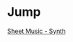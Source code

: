 # Jump
<!-- paste the below just before the </head> tag -->
<script type="module" src="https://mixthat.co/js/bundled/mixthat-player/dist/module.js"></script>
<style>
:root {
  --stemplayer-js-controls-background-color: #232323;
}
</style>
<!-- Paste the below in the HTML document where you would like the player to appear -->
<mixthat-player controls="" src="https://mixthat.co/api/tracks/ead5fa2f-c816-4e10-b8d9-10187f610dbd/stream?authToken=eyJhbGciOiJIUzI1NiIsInR5cCI6IkpXVCJ9.eyJ0b2tlbnV1aWQiOiI5NjY5NWZlNy0zMTNjLTQ0Y2MtYThiZi0xOTFiMTE4MTg4YzAiLCJvd25lcklkIjoidXMtZWFzdC0xOmE2YWY0M2NkLTNlMDgtY2U1YS1kNmE2LWMzOWM2ODBjNTA4OSIsImFjbDp0cmFjazpzdHJlYW0iOnRydWUsImlhdCI6MTcyNTMwOTkxNiwiYXVkIjoiaHR0cHM6Ly9taXh0aGF0LmNvIiwiaXNzIjoiaHR0cHM6Ly9taXh0aGF0LmNvIiwic3ViIjoiZWFkNWZhMmYtYzgxNi00ZTEwLWI4ZDktMTAxODdmNjEwZGJkIn0.K3zU1GI0jLhowBYE-g53R3lxGuvxv95pv6Ynof1j9GY"></mixthat-player>

[Sheet Music - Synth](SheetMusic/JumpSynth1.pdf)